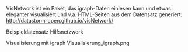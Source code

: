 VisNetwork ist ein Paket, das igraph-Daten einlesen kann und etwas eleganter visualisiert und v.a. HTML-Seiten aus dem Datensatz generiert: http://datastorm-open.github.io/visNetwork/

Beispieldatensatz Hilfsnetzwerk

Visualisierung mit igraph
Visualisierung_igraph.png
